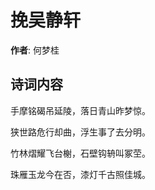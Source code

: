 # 挽吴静轩

**作者**: 何梦桂

## 诗词内容

手摩铭碣吊延陵，落日青山昨梦惊。

狭世路危行却曲，浮生事了去分明。

竹林熠耀飞台榭，石壁钩辀叫冢茔。

珠雁玉龙今在否，漆灯千古照佳城。

